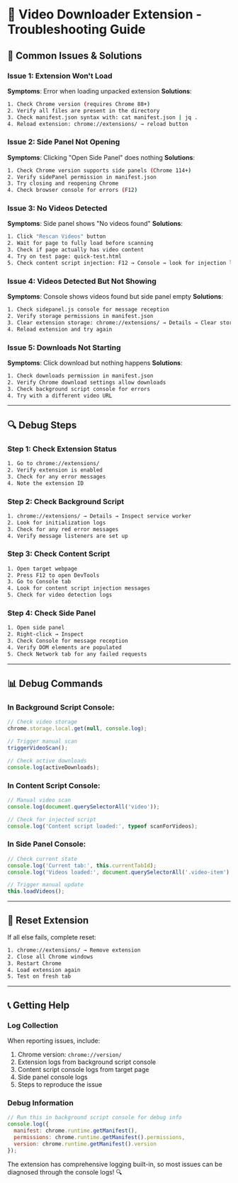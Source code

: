 # 🔧 Video Downloader Extension - Troubleshooting Guide

## 🚨 Common Issues & Solutions

### Issue 1: Extension Won't Load
**Symptoms**: Error when loading unpacked extension
**Solutions**:
```bash
1. Check Chrome version (requires Chrome 88+)
2. Verify all files are present in the directory
3. Check manifest.json syntax with: cat manifest.json | jq .
4. Reload extension: chrome://extensions/ → reload button
```

### Issue 2: Side Panel Not Opening
**Symptoms**: Clicking "Open Side Panel" does nothing
**Solutions**:
```bash
1. Check Chrome version supports side panels (Chrome 114+)
2. Verify sidePanel permission in manifest.json
3. Try closing and reopening Chrome
4. Check browser console for errors (F12)
```

### Issue 3: No Videos Detected
**Symptoms**: Side panel shows "No videos found"
**Solutions**:
```bash
1. Click "Rescan Videos" button
2. Wait for page to fully load before scanning
3. Check if page actually has video content
4. Try on test page: quick-test.html
5. Check content script injection: F12 → Console → look for injection logs
```

### Issue 4: Videos Detected But Not Showing
**Symptoms**: Console shows videos found but side panel empty
**Solutions**:
```bash
1. Check sidepanel.js console for message reception
2. Verify storage permissions in manifest.json
3. Clear extension storage: chrome://extensions/ → Details → Clear storage
4. Reload extension and try again
```

### Issue 5: Downloads Not Starting
**Symptoms**: Click download but nothing happens
**Solutions**:
```bash
1. Check downloads permission in manifest.json
2. Verify Chrome download settings allow downloads
3. Check background script console for errors
4. Try with a different video URL
```

---

## 🔍 Debug Steps

### Step 1: Check Extension Status
```bash
1. Go to chrome://extensions/
2. Verify extension is enabled
3. Check for any error messages
4. Note the extension ID
```

### Step 2: Check Background Script
```bash
1. chrome://extensions/ → Details → Inspect service worker
2. Look for initialization logs
3. Check for any red error messages
4. Verify message listeners are set up
```

### Step 3: Check Content Script
```bash
1. Open target webpage
2. Press F12 to open DevTools
3. Go to Console tab
4. Look for content script injection messages
5. Check for video detection logs
```

### Step 4: Check Side Panel
```bash
1. Open side panel
2. Right-click → Inspect
3. Check Console for message reception
4. Verify DOM elements are populated
5. Check Network tab for any failed requests
```

---

## 📊 Debug Commands

### In Background Script Console:
```javascript
// Check video storage
chrome.storage.local.get(null, console.log);

// Trigger manual scan
triggerVideoScan();

// Check active downloads
console.log(activeDownloads);
```

### In Content Script Console:
```javascript
// Manual video scan
console.log(document.querySelectorAll('video'));

// Check for injected script
console.log('Content script loaded:', typeof scanForVideos);
```

### In Side Panel Console:
```javascript
// Check current state
console.log('Current tab:', this.currentTabId);
console.log('Videos loaded:', document.querySelectorAll('.video-item').length);

// Trigger manual update
this.loadVideos();
```

---

## 🔄 Reset Extension

If all else fails, complete reset:
```bash
1. chrome://extensions/ → Remove extension
2. Close all Chrome windows
3. Restart Chrome
4. Load extension again
5. Test on fresh tab
```

---

## 📞 Getting Help

### Log Collection
When reporting issues, include:
1. Chrome version: `chrome://version/`
2. Extension logs from background script console
3. Content script console logs from target page
4. Side panel console logs
5. Steps to reproduce the issue

### Debug Information
```javascript
// Run this in background script console for debug info
console.log({
  manifest: chrome.runtime.getManifest(),
  permissions: chrome.runtime.getManifest().permissions,
  version: chrome.runtime.getManifest().version
});
```

The extension has comprehensive logging built-in, so most issues can be diagnosed through the console logs! 🔍
